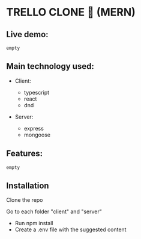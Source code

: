 # TRELLO CLONE 🎉 (MERN)

## Live demo:

```
empty
```

## Main technology used:

- Client:
    - typescript
    - react
    - dnd

- Server:
    - express
    - mongoose

## Features:

```
empty
```

## Installation

Clone the repo

Go to each folder "client" and "server"

- Run npm install
- Create a .env file with the suggested content